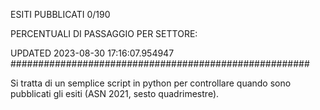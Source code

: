 ESITI PUBBLICATI 0/190 

PERCENTUALI DI PASSAGGIO PER SETTORE:

UPDATED 2023-08-30 17:16:07.954947
###################################################### 

Si tratta di un semplice script in python per controllare quando sono pubblicati gli esiti (ASN 2021, sesto quadrimestre).

